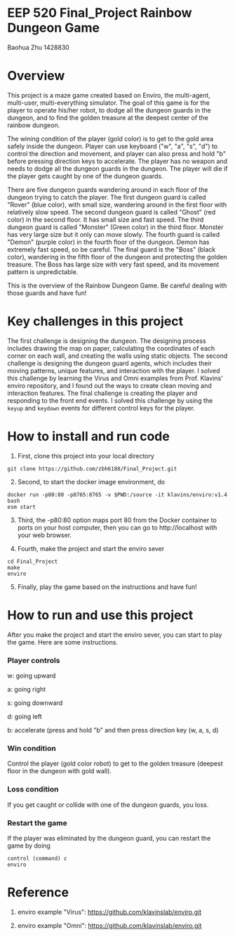 # EEP 520 Final_Project Rainbow Dungeon Game
Baohua Zhu 1428830

# Overview
This project is a maze game created based on Enviro, the multi-agent, multi-user, multi-everything simulator. The goal of this game is for the player to operate his/her robot, to dodge all the dungeon guards in the dungeon, and to find the golden treasure at the deepest center of the rainbow dungeon. 

The wining condition of the player (gold color) is to get to the gold area safely inside the dungeon. Player can use keyboard ("w", "a", "s", "d") to control the direction and movement, and player can also press and hold "b" before pressing direction keys to accelerate. The player has no weapon and needs to dodge all the dungeon guards in the dungeon. The player will die if the player gets caught by one of the dungeon guards.

There are five dungeon guards wandering around in each floor of the dungeon trying to catch the player. The first dungeon guard is called "Rover" (blue color), with small size, wandering around in the first floor with relatively slow speed. The second dungeon guard is called "Ghost" (red color) in the second floor. It has small size and fast speed. The third dungeon guard is called "Monster" (Green color) in the third floor. Monster has very large size but it only can move slowly. The fourth guard is called "Demon" (purple color) in the fourth floor of the dungeon. Demon has extremely fast speed, so be careful. The final guard is the "Boss" (black color), wandering in the fifth floor of the dungeon and protecting the golden treasure. The Boss has large size with very fast speed, and its movement pattern is unpredictable.

This is the overview of the Rainbow Dungeon Game. Be careful dealing with those guards and have fun!

# Key challenges in this project

The first challenge is designing the dungeon. The designing process includes drawing the map on paper, calculating the coordinates of each corner on each wall, and creating the walls using static objects. The second challenge is designing the dungeon guard agents, which includes their moving patterns, unique features, and interaction with the player. I solved this challenge by learning the Virus and Omni examples from Prof. Klavins' enviro repository, and I found out the ways to create clean moving and interaction features. The final challenge is creating the player and responding to the front end events. I solved this challenge by using the `keyup` and `keydown` events for different control keys for the player.

# How to install and run code
1. First, clone this project into your local directory
```
git clone https://github.com/zbh6188/Final_Project.git
```
2. Second, to start the docker image environment, do
```
docker run -p80:80 -p8765:8765 -v $PWD:/source -it klavins/enviro:v1.4 bash
esm start
```
3. Third, the -p80:80 option maps port 80 from the Docker container to ports on your host computer, then you can go to
http://localhost with your web browser.

4. Fourth, make the project and start the enviro sever
```
cd Final_Project
make
enviro
```
5. Finally, play the game based on the instructions and have fun!

# How to run and use this project

After you make the project and start the enviro sever, you can start to play the game. Here are some instructions.

### Player controls

w: going upward

a: going right

s: going downward

d: going left

b: accelerate (press and hold "b" and then press direction key (w, a, s, d)

### Win condition

Control the player (gold color robot) to get to the golden treasure (deepest floor in the dungeon with gold wall).

### Loss condition

If you get caught or collide with one of the dungeon guards, you loss.

### Restart the game

If the player was eliminated by the dungeon guard, you can restart the game by doing
```
control (command) c
enviro
```
# Reference

1. enviro example "Virus": https://github.com/klavinslab/enviro.git

2. enviro example "Omni": https://github.com/klavinslab/enviro.git

